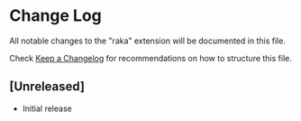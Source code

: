 # Change Log

All notable changes to the "raka" extension will be documented in this file.

Check [Keep a Changelog](http://keepachangelog.com/) for recommendations on how to structure this file.

## [Unreleased]

- Initial release